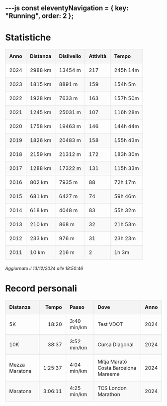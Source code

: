 ---js
const eleventyNavigation = {
	key: "Running",
	order: 2
};
---

# Statistiche

<style>
  table {
    width: 100%;
    border-collapse: collapse;
    margin: 20px 0;
    font-size: 16px;
    text-align: left;
  }
  th, td {
    padding: 12px;
    border: 1px solid #ddd;
  }
  th {
    background-color: #f4f4f4;
    font-weight: bold;
  }
  tr:nth-child(even) {
    background-color: #f9f9f9;
  }
</style>

| Anno | Distanza | Dislivello | Attività |    Tempo |
|------|----------|------------|----------|----------|
| 2024 |  2988 km |    13454 m |      217 | 245h 14m |
| 2023 |  1815 km |     8891 m |      159 | 154h  5m |
| 2022 |  1928 km |     7633 m |      163 | 157h 50m |
| 2021 |  1245 km |    25031 m |      107 | 116h 28m |
| 2020 |  1758 km |    19463 m |      146 | 144h 44m |
| 2019 |  1826 km |    20483 m |      158 | 155h 43m |
| 2018 |  2159 km |    21312 m |      172 | 183h 30m |
| 2017 |  1288 km |    17322 m |      131 | 115h 33m |
| 2016 |   802 km |     7935 m |       88 |  72h 17m |
| 2015 |   681 km |     6427 m |       74 |  59h 46m |
| 2014 |   618 km |     4048 m |       83 |  55h 32m |
| 2013 |   210 km |      868 m |       32 |  21h 53m |
| 2012 |   233 km |      976 m |       31 |  23h 23m |
| 2011 |    10 km |      216 m |        2 |   1h  3m |

_Aggiornato il 13/12/2024 alle 18:50:46_

# Record personali

| Distanza       |   Tempo | Passo       | Dove                                 | Anno |
|----------------|--------:|-------------|--------------------------------------|------|
| 5K             |   18:20 | 3:40 min/km | Test VDOT                            | 2024 |
| 10K            |   38:37 | 3:52 min/km | Cursa Diagonal                       | 2024 |
| Mezza Maratona | 1:25:37 | 4:04 min/km | Mitja Marató Costa Barcelona Maresme | 2024 |
| Maratona       | 3:06:11 | 4:25 min/km | TCS London Marathon                  | 2024 |

